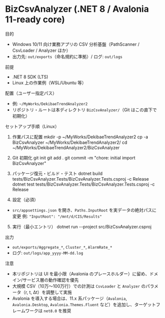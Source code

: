 BizCsvAnalyzer (.NET 8 / Avalonia 11-ready core)
=================================================

目的
- Windows 10/11 向け業務アプリの CSV 分析基盤（PathScanner / CsvLoader / Analyzer ほか）
- 出力先: `out/exports`（命名規約に準拠）/ ログ: `out/logs`

前提
- .NET 8 SDK (LTS)
- Linux 上の作業例（WSL/Ubuntu 等）

配置（ユーザー指定パス）
- 例: `~/MyWorks/DekibaeTrendAnalyzer2`
- リポジトリ・ルートは本ディレクトリ `BizCsvAnalyzer/`（Git はこの直下で初期化）

セットアップ手順（Linux）
1) 作業パスに配置
   mkdir -p ~/MyWorks/DekibaeTrendAnalyzer2
   cp -a BizCsvAnalyzer ~/MyWorks/DekibaeTrendAnalyzer2/
   cd ~/MyWorks/DekibaeTrendAnalyzer2/BizCsvAnalyzer

2) Git 初期化
   git init
   git add .
   git commit -m "chore: initial import BizCsvAnalyzer"

3) パッケージ復元・ビルド・テスト
   dotnet build tests/BizCsvAnalyzer.Tests/BizCsvAnalyzer.Tests.csproj -c Release
   dotnet test tests/BizCsvAnalyzer.Tests/BizCsvAnalyzer.Tests.csproj -c Release

4) 設定（必須）
- `src/appsettings.json` を開き、`Paths.InputRoot` を実データの絶対パスに変更
  例: `"InputRoot": "/mnt/d/CIS/Results"`

5) 実行（最小エントリ）
   dotnet run --project src/BizCsvAnalyzer.csproj

出力
- `out/exports/Aggregate_*`, `Cluster_*`, `AlarmRate_*`
- ログ: `out/logs/app_yyyy-MM-dd.log`

注意
- 本リポジトリは UI を最小限（Avalonia のプレースホルダー）に留め、ドメイン/サービス層の動作確認を優先
- 大規模 CSV（10万〜100万行）での計測は `CsvLoader` と `Analyzer` のパラメータ（r, t, Δt）を調整して実施
- Avalonia を導入する場合は、11.x 系パッケージ（`Avalonia`, `Avalonia.Desktop`, `Avalonia.Themes.Fluent` など）を追加し、ターゲットフレームワークは `net8.0` を推奨
